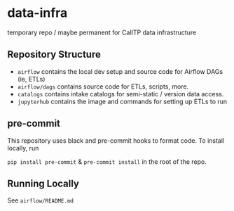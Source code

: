 # data-infra
temporary repo / maybe permanent for CalITP data infrastructure

## Repository Structure
* `airflow` contains the local dev setup and source code for Airflow DAGs (ie, ETLs)
* `airflow/dags` contains source code for ETLs, scripts, more.
* `catalogs` contains intake catalogs for semi-static / version data access.
* `jupyterhub` contains the image and commands for setting up ETLs to run

## pre-commit
This repository uses black and pre-commit hooks to format code. To install locally, run

`pip install pre-commit` & `pre-commit install` in the root of the repo.

## Running Locally
See `airflow/README.md`

